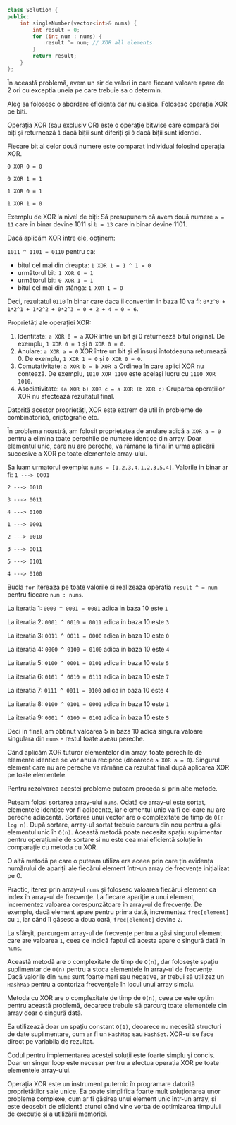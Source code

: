 ```cpp
class Solution {
public:
    int singleNumber(vector<int>& nums) {
        int result = 0;
        for (int num : nums) {
            result ^= num; // XOR all elements
        }
        return result;
    }
};

```

În această problemă, avem un sir de valori in care fiecare valoare apare de 2 ori cu exceptia uneia pe care trebuie sa o determin.

Aleg sa folosesc o abordare eficienta dar nu clasica.
Folosesc operația XOR pe biti.

Operația XOR (sau exclusiv OR) este o operație bitwise care compară doi biți și returnează `1` dacă biții sunt diferiți și `0` dacă biții sunt identici.

Fiecare bit al celor două numere este comparat individual folosind operația XOR.

`0 XOR 0 = 0`

`0 XOR 1 = 1`

`1 XOR 0 = 1`

`1 XOR 1 = 0`

Exemplu de XOR la nivel de biți:
Să presupunem că avem două numere
`a = 11` care in binar devine 1011 și `b = 13` care in binar devine 1101.

Dacă aplicăm XOR între ele, obținem:

`1011 ^ 1101 = 0110` pentru ca:

- bitul cel mai din dreapta: `1 XOR 1 = 1 ^ 1 = 0`
- următorul bit: `1 XOR 0 = 1`
- următorul bit: `0 XOR 1 = 1`
- bitul cel mai din stânga: `1 XOR 1 = 0`

Deci, rezultatul `0110` în binar care daca il convertim in baza 10 va fi: `0*2^0 + 1*2^1 + 1*2^2 + 0*2^3 = 0 + 2 + 4 = 0 = 6`.

Proprietăți ale operației XOR:
1) Identitate: `a XOR 0 = a` XOR între un bit și 0 returnează bitul original. De exemplu, `1 XOR 0 = 1` și `0 XOR 0 = 0`.
2) Anulare: `a XOR a = 0` XOR între un bit și el însuși întotdeauna returnează 0. De exemplu, `1 XOR 1 = 0` și `0 XOR 0 = 0`.
3) Comutativitate: `a XOR b = b XOR a` Ordinea în care aplici XOR nu contează. De exemplu, `1010 XOR 1100` este același lucru cu `1100 XOR 1010`.
4) Asociativitate: `(a XOR b) XOR c = a XOR (b XOR c)` Gruparea operațiilor XOR nu afectează rezultatul final.


Datorită acestor proprietăți, XOR este extrem de util în probleme de combinatorică, criptografie etc.

În problema noastră, am folosit proprietatea de anulare adică `a XOR a = 0` pentru a elimina toate perechile de numere identice din array.
Doar elementul unic, care nu are pereche, va rămâne la final în urma aplicării succesive a XOR pe toate elementele array-ului.

Sa luam urmatorul exemplu: `nums = [1,2,3,4,1,2,3,5,4]`.
Valorile in binar ar fi:
`1 ---> 0001`

`2 ---> 0010`

`3 ---> 0011`

`4 ---> 0100`

`1 ---> 0001`

`2 ---> 0010`

`3 ---> 0011`

`5 ---> 0101`

`4 ---> 0100`

Bucla `for` itereaza pe toate valorile si realizeaza operatia `result ^ = num` pentru fiecare `num : nums`.

La iteratia 1: `0000 ^ 0001 = 0001` adica in baza 10 este `1`

La iteratia 2: `0001 ^ 0010 = 0011` adica in baza 10 este `3`

La iteratia 3: `0011 ^ 0011 = 0000` adica in baza 10 este `0`

La iteratia 4: `0000 ^ 0100 = 0100` adica in baza 10 este `4`

La iteratia 5: `0100 ^ 0001 = 0101` adica in baza 10 este `5`

La iteratia 6: `0101 ^ 0010 = 0111` adica in baza 10 este `7`

La iteratia 7: `0111 ^ 0011 = 0100` adica in baza 10 este `4`

La iteratia 8: `0100 ^ 0101 = 0001` adica in baza 10 este `1`

La iteratia 9: `0001 ^ 0100 = 0101` adica in baza 10 este `5`

Deci in final, am obtinut valoarea 5 in baza 10 adica singura valoare singulara din `nums` - restul toate aveau pereche.

Când aplicăm XOR tuturor elementelor din array, toate perechile de elemente identice se vor anula reciproc (deoarece `a XOR a = 0`).
Singurul element care nu are pereche va rămâne ca rezultat final după aplicarea XOR pe toate elementele.

Pentru rezolvarea acestei probleme puteam proceda si prin alte metode.

Puteam folosi sortarea array-ului `nums`.
Odată ce array-ul este sortat, elementele identice vor fi adiacente, iar elementul unic va fi cel care nu are pereche adiacentă.
Sortarea unui vector are o complexitate de timp de `O(n log n)`.
După sortare, array-ul sortat trebuie parcurs din nou pentru a găsi elementul unic în `O(n)`.
Această metodă poate necesita spațiu suplimentar pentru operațiunile de sortare si nu este cea mai eficientă soluție în comparație cu metoda cu XOR.


O altă metodă pe care o puteam utiliza era aceea prin care țin evidența numărului de apariții ale fiecărui element într-un array de frecvențe inițializat pe 0.

Practic, iterez prin array-ul `nums` și folosesc valoarea fiecărui element ca index în array-ul de frecvențe.
La fiecare apariție a unui element, incrementez valoarea corespunzătoare în array-ul de frecvențe.
De exemplu, dacă element apare pentru prima dată, incrementez `frec[element]` cu `1`, iar când îl găsesc a doua oară, `frec[element]` devine `2`.

La sfârșit, parcurgem array-ul de frecvențe pentru a găsi singurul element care are valoarea `1`, ceea ce indică faptul că acesta apare o singură dată în `nums`.

Această metodă are o complexitate de timp de `O(n)`, dar folosește spațiu suplimentar de `O(n)` pentru a stoca elementele în array-ul de frecvențe.
Dacă valorile din `nums` sunt foarte mari sau negative, ar trebui să utilizez un `HashMap` pentru a contoriza frecvențele în locul unui array simplu.

Metoda cu XOR are o complexitate de timp de `O(n)`, ceea ce este optim pentru această problemă, deoarece trebuie să parcurg toate elementele din array doar o singură dată.

Ea utilizează doar un spațiu constant `O(1)`, deoarece nu necesită structuri de date suplimentare, cum ar fi un `HashMap` sau `HashSet`.
XOR-ul se face direct pe variabila de rezultat.

Codul pentru implementarea acestei soluții este foarte simplu și concis.
Doar un singur loop este necesar pentru a efectua operația XOR pe toate elementele array-ului.

Operația XOR este un instrument puternic în programare datorită proprietăților sale unice. Ea poate simplifica foarte mult soluționarea unor probleme complexe, cum ar fi găsirea unui element unic într-un array, și este deosebit de eficientă atunci când vine vorba de optimizarea timpului de execuție și a utilizării memoriei.





